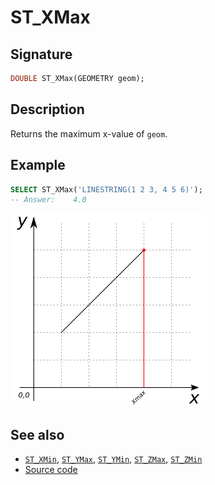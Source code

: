 # ST_XMax

## Signature

```sql
DOUBLE ST_XMax(GEOMETRY geom);
```

## Description

Returns the maximum x-value of `geom`.

## Example

```sql
SELECT ST_XMax('LINESTRING(1 2 3, 4 5 6)');
-- Answer:    4.0
```

![](./ST_XMax.png)

## See also

* [`ST_XMin`](../ST_XMin), [`ST_YMax`](../ST_YMax), [`ST_YMin`](../ST_YMin), [`ST_ZMax`](../ST_ZMax), [`ST_ZMin`](../ST_ZMin)
* <a href="https://github.com/orbisgis/h2gis/blob/master/h2gis-functions/src/main/java/org/h2gis/functions/spatial/properties/ST_XMax.java" target="_blank">Source code</a>
